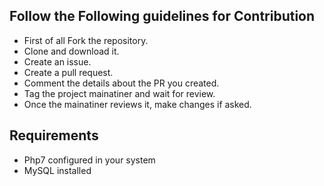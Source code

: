 ## Follow the Following guidelines for Contribution

* First of all Fork the repository.
* Clone and download it.
* Create an issue.
* Create a pull request.
* Comment the details about the PR you created.
* Tag the project mainatiner and wait for review.
* Once the mainatiner reviews it, make changes if asked.


## Requirements
* Php7 configured in your system
* MySQL installed
